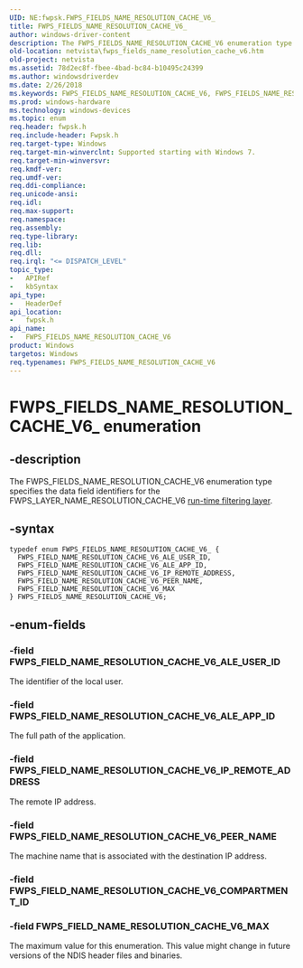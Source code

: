 ```yaml
---
UID: NE:fwpsk.FWPS_FIELDS_NAME_RESOLUTION_CACHE_V6_
title: FWPS_FIELDS_NAME_RESOLUTION_CACHE_V6_
author: windows-driver-content
description: The FWPS_FIELDS_NAME_RESOLUTION_CACHE_V6 enumeration type specifies the data field identifiers for the FWPS_LAYER_NAME_RESOLUTION_CACHE_V6 run-time filtering layer.
old-location: netvista\fwps_fields_name_resolution_cache_v6.htm
old-project: netvista
ms.assetid: 78d2ec8f-fbee-4bad-bc84-b10495c24399
ms.author: windowsdriverdev
ms.date: 2/26/2018
ms.keywords: FWPS_FIELDS_NAME_RESOLUTION_CACHE_V6, FWPS_FIELDS_NAME_RESOLUTION_CACHE_V6 enumeration [Network Drivers Starting with Windows Vista], FWPS_FIELDS_NAME_RESOLUTION_CACHE_V6_, FWPS_FIELD_NAME_RESOLUTION_CACHE_V6_ALE_APP_ID, FWPS_FIELD_NAME_RESOLUTION_CACHE_V6_ALE_USER_ID, FWPS_FIELD_NAME_RESOLUTION_CACHE_V6_IP_REMOTE_ADDRESS, FWPS_FIELD_NAME_RESOLUTION_CACHE_V6_MAX, FWPS_FIELD_NAME_RESOLUTION_CACHE_V6_PEER_NAME, fwpsk/FWPS_FIELDS_NAME_RESOLUTION_CACHE_V6, fwpsk/FWPS_FIELD_NAME_RESOLUTION_CACHE_V6_ALE_APP_ID, fwpsk/FWPS_FIELD_NAME_RESOLUTION_CACHE_V6_ALE_USER_ID, fwpsk/FWPS_FIELD_NAME_RESOLUTION_CACHE_V6_IP_REMOTE_ADDRESS, fwpsk/FWPS_FIELD_NAME_RESOLUTION_CACHE_V6_MAX, fwpsk/FWPS_FIELD_NAME_RESOLUTION_CACHE_V6_PEER_NAME, netvista.fwps_fields_name_resolution_cache_v6, wfp_ref_5_const_3_data_fields_53aef03d-34ba-4bfa-81fd-5329f78dcab7.xml
ms.prod: windows-hardware
ms.technology: windows-devices
ms.topic: enum
req.header: fwpsk.h
req.include-header: Fwpsk.h
req.target-type: Windows
req.target-min-winverclnt: Supported starting with Windows 7.
req.target-min-winversvr: 
req.kmdf-ver: 
req.umdf-ver: 
req.ddi-compliance: 
req.unicode-ansi: 
req.idl: 
req.max-support: 
req.namespace: 
req.assembly: 
req.type-library: 
req.lib: 
req.dll: 
req.irql: "<= DISPATCH_LEVEL"
topic_type:
-	APIRef
-	kbSyntax
api_type:
-	HeaderDef
api_location:
-	fwpsk.h
api_name:
-	FWPS_FIELDS_NAME_RESOLUTION_CACHE_V6
product: Windows
targetos: Windows
req.typenames: FWPS_FIELDS_NAME_RESOLUTION_CACHE_V6
---
```


# FWPS_FIELDS_NAME_RESOLUTION_CACHE_V6_ enumeration


## -description


The FWPS_FIELDS_NAME_RESOLUTION_CACHE_V6 enumeration type specifies the data field identifiers for
  the FWPS_LAYER_NAME_RESOLUTION_CACHE_V6 
  <a href="https://msdn.microsoft.com/en-us/library/windows/desktop/aa366492">run-time filtering layer</a>.


## -syntax


````
typedef enum FWPS_FIELDS_NAME_RESOLUTION_CACHE_V6_ { 
  FWPS_FIELD_NAME_RESOLUTION_CACHE_V6_ALE_USER_ID,
  FWPS_FIELD_NAME_RESOLUTION_CACHE_V6_ALE_APP_ID,
  FWPS_FIELD_NAME_RESOLUTION_CACHE_V6_IP_REMOTE_ADDRESS,
  FWPS_FIELD_NAME_RESOLUTION_CACHE_V6_PEER_NAME,
  FWPS_FIELD_NAME_RESOLUTION_CACHE_V6_MAX
} FWPS_FIELDS_NAME_RESOLUTION_CACHE_V6;
````


## -enum-fields




### -field FWPS_FIELD_NAME_RESOLUTION_CACHE_V6_ALE_USER_ID

The identifier of the local user.


### -field FWPS_FIELD_NAME_RESOLUTION_CACHE_V6_ALE_APP_ID

The full path of the application.


### -field FWPS_FIELD_NAME_RESOLUTION_CACHE_V6_IP_REMOTE_ADDRESS

The remote IP address.


### -field FWPS_FIELD_NAME_RESOLUTION_CACHE_V6_PEER_NAME

The machine name that is associated with the destination IP address.


### -field FWPS_FIELD_NAME_RESOLUTION_CACHE_V6_COMPARTMENT_ID


### -field FWPS_FIELD_NAME_RESOLUTION_CACHE_V6_MAX

The maximum value for this enumeration. This value might change in future versions of the NDIS
     header files and binaries.

